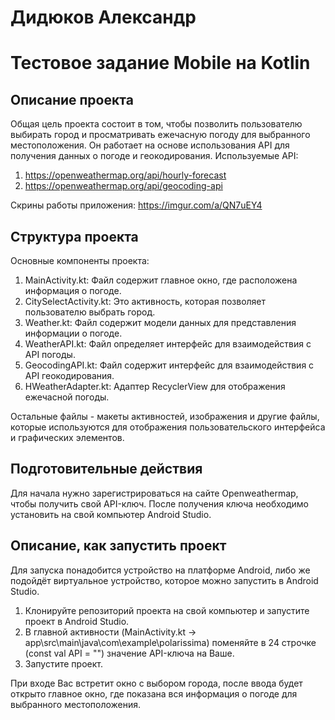 # Дидюков Александр
# Тестовое задание Mobile на Kotlin
## Описание проекта
Общая цель проекта состоит в том, чтобы позволить пользователю выбирать город и просматривать ежечасную погоду для выбранного местоположения. Он работает на основе использования API для получения данных о погоде и геокодирования.
Используемые API:
1) https://openweathermap.org/api/hourly-forecast
2) https://openweathermap.org/api/geocoding-api

Скрины работы приложения: https://imgur.com/a/QN7uEY4
## Структура проекта
Основные компоненты проекта:
1) MainActivity.kt: Файл содержит главное окно, где расположена информация о погоде.
2) CitySelectActivity.kt: Это активность, которая позволяет пользователю выбрать город.
3) Weather.kt: Файл содержит модели данных для представления информации о погоде.
4) WeatherAPI.kt: Файл определяет интерфейс для взаимодействия с API погоды.
5) GeocodingAPI.kt: Файл содержит интерфейс для взаимодействия с API геокодирования. 
6) HWeatherAdapter.kt: Адаптер RecyclerView для отображения ежечасной погоды.

Остальные файлы - макеты активностей, изображения и другие файлы, которые используются для отображения пользовательского интерфейса и графических элементов.
## Подготовительные действия
Для начала нужно зарегистрироваться на сайте Openweathermap, чтобы получить свой API-ключ. После получения ключа необходимо установить на свой компьютер Android Studio. 
## Описание, как запустить проект
Для запуска понадобится устройство на платформе Android, либо же подойдёт виртуальное устройство, которое можно запустить в Android Studio.
1) Клонируйте репозиторий проекта на свой компьютер и запустите проект в Android Studio.
2) В главной активности (MainActivity.kt -> app\src\main\java\com\example\polarissima) поменяйте в 24 строчке (const val API = "") значение API-ключа на Ваше.
3) Запустите проект.

При входе Вас встретит окно с выбором города, после ввода будет открыто главное окно, где показана вся информация о погоде для выбранного местоположения.
